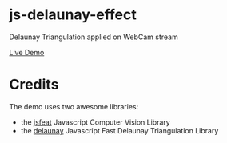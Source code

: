 js-delaunay-effect
==================

Delaunay Triangulation applied on WebCam stream

[Live Demo](http://kaizouman.github.io/js-delaunay-effect/)

Credits
=======

The demo uses two awesome libraries:
* the [jsfeat](http://inspirit.github.io/jsfeat/) Javascript Computer Vision Library
* the [delaunay](https://github.com/ironwallaby/delaunay) Javascript Fast Delaunay Triangulation Library
